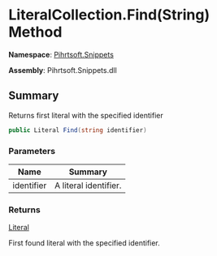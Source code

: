 # LiteralCollection\.Find\(String\) Method

**Namespace**: [Pihrtsoft.Snippets](../../README.md)

**Assembly**: Pihrtsoft\.Snippets\.dll

## Summary

Returns first literal with the specified identifier

```csharp
public Literal Find(string identifier)
```

### Parameters

| Name | Summary |
| ---- | ------- |
| identifier | A literal identifier\. |

### Returns

[Literal](../../Literal/README.md)

First found literal with the specified identifier\.